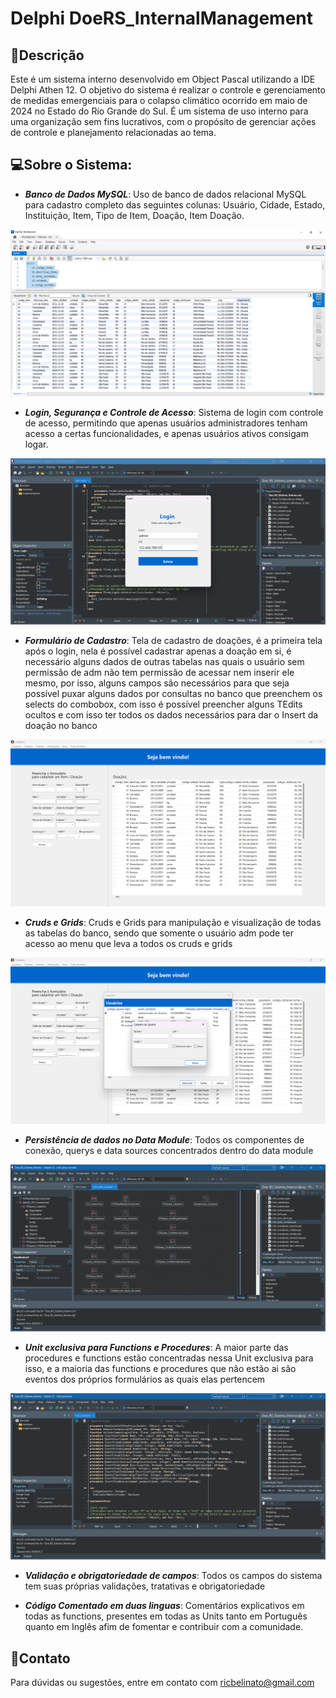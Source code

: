 # Delphi DoeRS_InternalManagement

## 📃Descrição
Este é um sistema interno desenvolvido em Object Pascal utilizando a IDE Delphi Athen 12. O objetivo do sistema é realizar o controle e gerenciamento de medidas emergenciais para o colapso climático ocorrido em maio de 2024 no Estado do Rio Grande do Sul. É um sistema de uso interno para uma organização sem fins lucrativos, com o propósito de gerenciar ações de controle e planejamento relacionadas ao tema.

## 💻Sobre o Sistema:
- ***Banco de Dados MySQL***: Uso de banco de dados relacional MySQL para cadastro completo das seguintes colunas: Usuário, Cidade, Estado, Instituição, Item, Tipo de Item, Doação, Item Doação.
<img src="assets/img/print-5.png">

- ***Login, Segurança e Controle de Acesso***: Sistema de login com controle de acesso, permitindo que apenas usuários administradores tenham acesso a certas funcionalidades, e apenas usuários ativos consigam logar.
<img src="assets/img/print-1.png">

- ***Formulário de Cadastro***: Tela de cadastro de doações, é a primeira tela após o login, nela é possível cadastrar apenas a doação em si, é necessário alguns dados de outras tabelas nas quais o usuário sem permissão de adm não tem permissão de acessar nem inserir ele mesmo, por isso, alguns campos são necessários para que seja possível puxar alguns dados por consultas no banco que preenchem os selects do combobox, com isso é possível preencher alguns TEdits ocultos e com isso ter todos os dados necessários para dar o Insert da doação no banco
<img src="assets/img/print-2.png">

- ***Cruds e Grids***: Cruds e Grids para manipulação e visualização de todas as tabelas do banco, sendo que somente o usuário adm pode ter acesso ao menu que leva a todos os cruds e grids
<img src="assets/img/print-3.png">

- ***Persistência de dados no Data Module***: Todos os componentes de conexão, querys e data sources concentrados dentro do data module
<img src="assets/img/print-6.png">

- ***Unit exclusiva para Functions e Procedures***: A maior parte das procedures e functions estão concentradas nessa Unit exclusiva para isso, e a maioria das functions e procedures que não estão ai são eventos dos próprios formulários as quais elas pertencem
<img src="assets/img/print-7.png">

- ***Validação e obrigatoriedade de campos***: Todos os campos do sistema tem suas próprias validações, tratativas e obrigatoriedade

- ***Código Comentado em duas linguas***: Comentários explicativos em todas as functions, presentes em todas as Units tanto em Português quanto em Inglês afim de fomentar e contribuir com a comunidade.

## 📲Contato
Para dúvidas ou sugestões, entre em contato com ricbelinato@gmail.com
